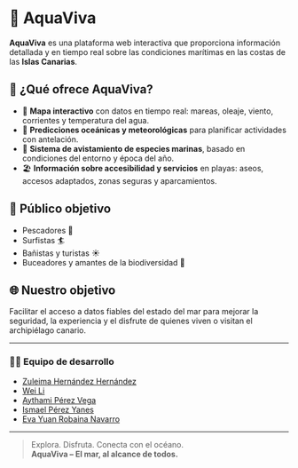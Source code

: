 # 🌊 AquaViva

**AquaViva** es una plataforma web interactiva que proporciona información detallada y en tiempo real sobre las condiciones marítimas en las costas de las **Islas Canarias**.

## 🚀 ¿Qué ofrece AquaViva?

- 📍 **Mapa interactivo** con datos en tiempo real: mareas, oleaje, viento, corrientes y temperatura del agua.
- 📆 **Predicciones oceánicas y meteorológicas** para planificar actividades con antelación.
- 🐬 **Sistema de avistamiento de especies marinas**, basado en condiciones del entorno y época del año.
- 🏖️ **Información sobre accesibilidad y servicios** en playas: aseos, accesos adaptados, zonas seguras y aparcamientos.

## 👥 Público objetivo

- Pescadores 🎣  
- Surfistas 🏄  
- Bañistas y turistas ☀️  
- Buceadores y amantes de la biodiversidad 🐠  

## 🌐 Nuestro objetivo

Facilitar el acceso a datos fiables del estado del mar para mejorar la seguridad, la experiencia y el disfrute de quienes viven o visitan el archipiélago canario.

---

### 👨‍💻 Equipo de desarrollo

- [Zuleima Hernández Hernández](https://github.com/ZuliiHdez)  
- [Wei Li](https://github.com/WeeiLee)  
- [Aythami Pérez Vega](https://github.com/AythamiPV)  
- [Ismael Pérez Yanes](https://github.com/IsmaelYanes)  
- [Eva Yuan Robaina Navarro](https://github.com/Evaay)

---

> Explora. Disfruta. Conecta con el océano.  
**AquaViva – El mar, al alcance de todos.**
